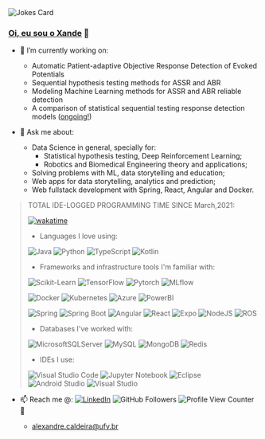 <img src="https://readme-jokes.vercel.app/api?theme=watermeloni" alt="Jokes Card" />

### [Oi, eu sou o Xande](https://wakatime.com/@AlexandreCaldeira) 👋

- 🔭 I’m currently working on:

  - Automatic Patient-adaptive Objective Response Detection of Evoked Potentials
  - Sequential hypothesis testing methods for ASSR and ABR
  - Modeling Machine Learning methods for ASSR and ABR reliable detection  
  - A comparison of statistical sequential testing response detection models ([ongoing!](https://github.com/Alexandre-Caldeira/detection-theory-101))
  
- 🌱 Ask me about:

  - Data Science in general, specially for:
    - Statistical hypothesis testing, Deep Reinforcement Learning;
    - Robotics and Biomedical Engineering theory and applications;
  - Solving problems with ML, data storytelling and education;
  - Web apps for data storytelling, analytics and prediction;
  - Web fullstack development with Spring, React, Angular and Docker.
  
> TOTAL IDE-LOGGED PROGRAMMING TIME SINCE March,2021: 
>
> [![wakatime](https://wakatime.com/badge/user/5004c81a-62a7-4721-a885-32654543b047.svg?style=for-the-badge)](https://wakatime.com/@AlexandreCaldeira) 
>
> - Languages I love using:
> 
> ![Java](https://img.shields.io/badge/java-%23ED8B00.svg?style=for-the-badge&logo=java&logoColor=white)
![Python](https://img.shields.io/badge/python-3670A0?style=for-the-badge&logo=python&logoColor=ffdd54)
![TypeScript](https://img.shields.io/badge/typescript-%23007ACC.svg?style=for-the-badge&logo=typescript&logoColor=white)
![Kotlin](https://img.shields.io/badge/kotlin-%230095D5.svg?style=for-the-badge&logo=kotlin&logoColor=white)
> 
> - Frameworks and infrastructure tools I'm familiar with:
> 
> ![Scikit-Learn](https://img.shields.io/badge/scikitlearn-F7931E.svg?style=for-the-badge&logo=scikit-learn&logoColor=white)
![TensorFlow](https://img.shields.io/badge/TensorFlow-%23FF6F00.svg?style=for-the-badge&logo=TensorFlow&logoColor=white)
![Pytorch](https://img.shields.io/badge/PyTorch-EE4C2C.svg?style=for-the-badge&logo=PyTorch&logoColor=white)
![MLflow](https://img.shields.io/badge/MLflow-0194E2.svg?style=for-the-badge&logo=MLflow&logoColor=white) 
>
> ![Docker](https://img.shields.io/badge/docker-%230db7ed.svg?style=for-the-badge&logo=docker&logoColor=white) 
![Kubernetes](https://img.shields.io/badge/Kubernetes-326CE5.svg?style=for-the-badge&logo=Kubernetes&logoColor=white) 
![Azure](https://img.shields.io/badge/azure-%230072C6.svg?style=for-the-badge&logo=microsoftazure&logoColor=white) 
![PowerBI](https://img.shields.io/badge/Power%20BI-F2C811.svg?style=for-the-badge&logo=Power-BI&logoColor=black)
>
> ![Spring](https://img.shields.io/badge/spring-%236DB33F.svg?style=for-the-badge&logo=spring&logoColor=white)
![Spring Boot](https://img.shields.io/badge/Spring%20Boot-6DB33F.svg?style=for-the-badge&logo=Spring-Boot&logoColor=white)
![Angular](https://img.shields.io/badge/angular-%23DD0031.svg?style=for-the-badge&logo=angular&logoColor=white)
![React](https://img.shields.io/badge/react-%2320232a.svg?style=for-the-badge&logo=react&logoColor=%2361DAFB)
![Expo](https://img.shields.io/badge/expo-1C1E24?style=for-the-badge&logo=expo&logoColor=#D04A37)
![NodeJS](https://img.shields.io/badge/node.js-6DA55F?style=for-the-badge&logo=node.js&logoColor=white)
![ROS](https://img.shields.io/badge/ros-%230A0FF9.svg?style=for-the-badge&logo=ros&logoColor=white)
>
> - Databases I've worked with:
>
> ![MicrosoftSQLServer](https://img.shields.io/badge/Microsoft%20SQL%20Sever-CC2927?style=for-the-badge&logo=microsoft%20sql%20server&logoColor=white)
![MySQL](https://img.shields.io/badge/mysql-%2300f.svg?style=for-the-badge&logo=mysql&logoColor=white)
![MongoDB](https://img.shields.io/badge/MongoDB-%234ea94b.svg?style=for-the-badge&logo=mongodb&logoColor=white)
![Redis](https://img.shields.io/badge/redis-%23DD0031.svg?style=for-the-badge&logo=redis&logoColor=white)
> 
> - IDEs I use:
> 
> ![Visual Studio Code](https://img.shields.io/badge/Visual%20Studio%20Code-0078d7.svg?style=for-the-badge&logo=visual-studio-code&logoColor=white)
![Jupyter Notebook](https://img.shields.io/badge/jupyter-%23FA0F00.svg?style=for-the-badge&logo=jupyter&logoColor=white)
![Eclipse](https://img.shields.io/badge/Eclipse%20IDE-2C2255.svg?style=for-the-badge&logo=Eclipse-IDE&logoColor=white)
![Android Studio](https://img.shields.io/badge/Android%20Studio-3DDC84.svg?style=for-the-badge&logo=android-studio&logoColor=white)
![Visual Studio](https://img.shields.io/badge/Visual%20Studio-5C2D91.svg?style=for-the-badge&logo=Visual-Studio&logoColor=white)


- 📫 Reach me @: 
[![LinkedIn](https://img.shields.io/badge/LinkedIn--_.svg?style=social&logo=linkedin&link=http:///www.linkedin.com/in/o-alexandre-caldeira/)](https://www.linkedin.com/in/o-alexandre-caldeira/)
![GitHub Followers](https://img.shields.io/github/followers/Alexandre-Caldeira?style=social) 
![Profile View Counter](https://komarev.com/ghpvc/?username=Alexandre-Caldeira) 🚀

  - alexandre.caldeira@ufv.br
